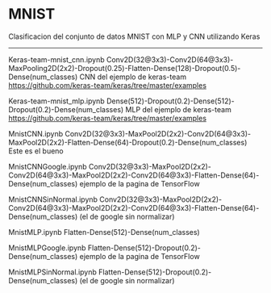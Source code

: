 # MNIST
Clasificacion del conjunto de datos MNIST con MLP y CNN utilizando Keras

--------------------------------------------------

Keras-team-mnist_cnn.ipynb
Conv2D(32@3x3)-Conv2D(64@3x3)-MaxPooling2D(2x2)-Dropout(0.25)-Flatten-Dense(128)-Dropout(0.5)-Dense(num_classes)
CNN del ejemplo de keras-team https://github.com/keras-team/keras/tree/master/examples

Keras-team-mnist_mlp.ipynb
Dense(512)-Dropout(0.2)-Dense(512)-Dropout(0.2)-Dense(num_classes)
MLP del ejemplo de keras-team https://github.com/keras-team/keras/tree/master/examples

MnistCNN.ipynb
Conv2D(32@3x3)-MaxPool2D(2x2)-Conv2D(64@3x3)-MaxPool2D(2x2)-Flatten-Dense(64)-Dropout(0.2)-Dense(num_classes)
Este es el bueno

MnistCNNGoogle.ipynb
Conv2D(32@3x3)-MaxPool2D(2x2)-Conv2D(64@3x3)-MaxPool2D(2x2)-Conv2D(64@3x3)-Flatten-Dense(64)-Dense(num_classes)
ejemplo de la pagina de TensorFlow

MnistCNNSinNormal.ipynb
Conv2D(32@3x3)-MaxPool2D(2x2)-Conv2D(64@3x3)-MaxPool2D(2x2)-Conv2D(64@3x3)-Flatten-Dense(64)-Dense(num_classes)
(el de google sin normalizar)

MnistMLP.ipynb
Flatten-Dense(512)-Dense(num_classes)

MnistMLPGoogle.ipynb
Flatten-Dense(512)-Dropout(0.2)-Dense(num_classes)
ejemplo de la pagina de TensorFlow

MnistMLPSinNormal.ipynb
Flatten-Dense(512)-Dropout(0.2)-Dense(num_classes)
(el de google sin normalizar)